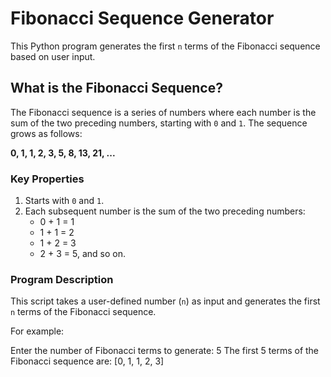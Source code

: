 # Fibonacci Sequence Generator

This Python program generates the first `n` terms of the Fibonacci sequence based on user input.

## **What is the Fibonacci Sequence?**
The Fibonacci sequence is a series of numbers where each number is the sum of the two preceding numbers, starting with `0` and `1`. The sequence grows as follows:

**0, 1, 1, 2, 3, 5, 8, 13, 21, ...**

### **Key Properties**
1. Starts with `0` and `1`.
2. Each subsequent number is the sum of the two preceding numbers:
   - 0 + 1 = 1
   - 1 + 1 = 2
   - 1 + 2 = 3
   - 2 + 3 = 5, and so on.

### **Program Description**
This script takes a user-defined number (`n`) as input and generates the first `n` terms of the Fibonacci sequence.

For example:

Enter the number of Fibonacci terms to generate: 5
The first 5 terms of the Fibonacci sequence are:
[0, 1, 1, 2, 3]
